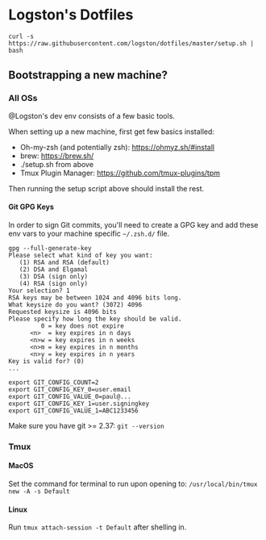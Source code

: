 # Logston's Dotfiles

    curl -s https://raw.githubusercontent.com/logston/dotfiles/master/setup.sh | bash

## Bootstrapping a new machine?

### All OSs

@Logston's dev env consists of a few basic tools. 

When setting up a new machine, first get few basics installed:

- Oh-my-zsh (and potentially zsh): https://ohmyz.sh/#install
- brew: https://brew.sh/
- ./setup.sh from above
- Tmux Plugin Manager: https://github.com/tmux-plugins/tpm

Then running the setup script above should install the rest. 

#### Git GPG Keys

In order to sign Git commits, you'll need to create a GPG key and add these env
vars to your machine specific `~/.zsh.d/` file. 

```
gpg --full-generate-key
Please select what kind of key you want:
   (1) RSA and RSA (default)
   (2) DSA and Elgamal
   (3) DSA (sign only)
   (4) RSA (sign only)
Your selection? 1
RSA keys may be between 1024 and 4096 bits long.
What keysize do you want? (3072) 4096
Requested keysize is 4096 bits
Please specify how long the key should be valid.
         0 = key does not expire
      <n>  = key expires in n days
      <n>w = key expires in n weeks
      <n>m = key expires in n months
      <n>y = key expires in n years
Key is valid for? (0)
...
```

```
export GIT_CONFIG_COUNT=2
export GIT_CONFIG_KEY_0=user.email 
export GIT_CONFIG_VALUE_0=paul@...
export GIT_CONFIG_KEY_1=user.signingkey
export GIT_CONFIG_VALUE_1=ABC1233456
```

Make sure you have git >= 2.37: `git --version`

### Tmux
#### MacOS

Set the command for terminal to run upon opening to: `/usr/local/bin/tmux new -A -s Default`

#### Linux

Run `tmux attach-session -t Default` after shelling in.

